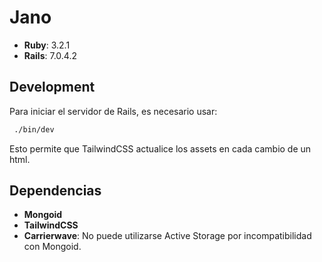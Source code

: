 # Jano

 - **Ruby**: 3.2.1
 - **Rails**: 7.0.4.2

 ## Development


Para iniciar el servidor de Rails, es necesario usar:

 ```bash
  ./bin/dev
```

Esto permite que TailwindCSS actualice los assets en cada cambio de un html.

 ## Dependencias

 - **Mongoid**
 - **TailwindCSS**
 - **Carrierwave**: No puede utilizarse Active Storage por incompatibilidad con Mongoid.
